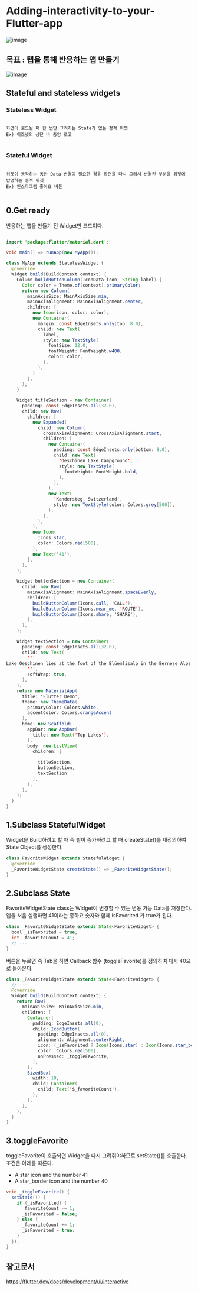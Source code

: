 Adding-interactivity-to-your-Flutter-app
===

![image](https://user-images.githubusercontent.com/70834005/124849629-15690200-dfda-11eb-81a9-afc10dfdecfb.png)

목표 : 탭을 통해 반응하는 앱 만들기 
---
![image](https://user-images.githubusercontent.com/70834005/124850627-f4091580-dfdb-11eb-934b-6541dc78eb2b.png)

Stateful and stateless widgets 
---

### Stateless Widget
<pre>
<code>
화면이 로드될 때 한 번만 그려지는 State가 없는 정적 위젯 
Ex) 히즈넷의 상단 바 중앙 로고 
</code>
</pre>

### Stateful Widget 
<pre>
<code>
위젯이 동작하는 동안 Data 변경이 필요한 경우 화면을 다시 그려서 변경된 부분을 위젯에 반영하는 동적 위젯 
Ex) 인스타그램 좋아요 버튼 
</code>
</pre>

0.Get ready
---
반응하는 앱을 만들기 전 Widget만  코드이다.
```java

import 'package:flutter/material.dart';

void main() => runApp(new MyApp());

class MyApp extends StatelessWidget {
  @override
  Widget build(BuildContext context) {
    Column buildButtonColumn(IconData icon, String label) {
      Color color = Theme.of(context).primaryColor;
      return new Column(
        mainAxisSize: MainAxisSize.min,
        mainAxisAlignment: MainAxisAlignment.center,
        children: [
          new Icon(icon, color: color),
          new Container(
            margin: const EdgeInsets.only(top: 8.0),
            child: new Text(
              label,
              style: new TextStyle(
                fontSize: 12.0,
                fontWeight: FontWeight.w400,
                color: color,
              ),
            ),
          )
        ],
      );
    }

    Widget titleSection = new Container(
      padding: const EdgeInsets.all(32.0),
      child: new Row(
        children: [
          new Expanded(
            child: new Column(
              crossAxisAlignment: CrossAxisAlignment.start,
              children: [
                new Container(
                  padding: const EdgeInsets.only(bottom: 8.0),
                  child: new Text(
                    'Oeschinen Lake Campground',
                    style: new TextStyle(
                      fontWeight: FontWeight.bold,
                    ),
                  ),
                ),
                new Text(
                  'Kandersteg, Switzerland',
                  style: new TextStyle(color: Colors.grey[500]),
                ),
              ],
            ),
          ),
          new Icon(
            Icons.star,
            color: Colors.red[500],
          ),
          new Text('41'),
        ],
      ),
    );

    Widget buttonSection = new Container(
      child: new Row(
        mainAxisAlignment: MainAxisAlignment.spaceEvenly,
        children: [
          buildButtonColumn(Icons.call, 'CALL'),
          buildButtonColumn(Icons.near_me, 'ROUTE'),
          buildButtonColumn(Icons.share, 'SHARE'),
        ],
      ),
    );

    Widget textSection = new Container(
      padding: const EdgeInsets.all(32.0),
      child: new Text(
        '''
Lake Oeschinen lies at the foot of the Blüemlisalp in the Bernese Alps. Situated 1,578 meters above sea level, it is one of the larger Alpine Lakes. A gondola ride from Kandersteg, followed by a half-hour walk through pastures and pine forest, leads you to the lake, which warms to 20 degrees Celsius in the summer. Activities enjoyed here include rowing, and riding the summer toboggan run.
        ''',
        softWrap: true,
      ),
    );
    return new MaterialApp(
      title: 'Flutter Demo',
      theme: new ThemeData(
        primaryColor: Colors.white,
        accentColor: Colors.orangeAccent
      ),
      home: new Scaffold(
        appBar: new AppBar(
          title: new Text('Top Lakes'),
        ),
        body: new ListView(
          children: [
            
            titleSection,
            buttonSection,
            textSection
          ],
        ),
      ),
    );
  }
}

```


1.Subclass StatefulWidget 
--- 

Widget을 Build하려고 할 때 즉 별이 증가하려고 할 때 createState()를 재정의하여 State Object를 생성한다.

```java
class FavoriteWidget extends StatefulWidget {
  @override
  _FavoriteWidgetState createState() => _FavoriteWidgetState();
}
```

2.Subclass State
---

FavoriteWidgetState class는 Widget이 변경할 수 있는 변동 가능 Data를 저장한다.
앱을 처음 실행하면 41이라는 종하요 숫자와 함께 isFavorited 가 true가 된다. 

```java
class _FavoriteWidgetState extends State<FavoriteWidget> {
  bool _isFavorited = true;
  int _favoriteCount = 41;
  // ···
}
```
버튼을 누르면 즉 Tab을 하면 Callback 함수 (toggleFavorite)를 정의하여 다시 40으로 돌아온다. 

```java
class _FavoriteWidgetState extends State<FavoriteWidget> {
  // ···
  @override
  Widget build(BuildContext context) {
    return Row(
      mainAxisSize: MainAxisSize.min,
      children: [
        Container(
          padding: EdgeInsets.all(0),
          child: IconButton(
            padding: EdgeInsets.all(0),
            alignment: Alignment.centerRight,
            icon: (_isFavorited ? Icon(Icons.star) : Icon(Icons.star_border)),
            color: Colors.red[500],
            onPressed: _toggleFavorite,
          ),
        ),
        SizedBox(
          width: 18,
          child: Container(
            child: Text('$_favoriteCount'),
          ),
        ),
      ],
    );
  }
}
```

3.toggleFavorite
---
toggleFavorite이 호출되면 Widget을 다시 그려줘야하므로 setState()를 호출한다.
조건은 아래를 따른다.
* A star icon and the number 41
* A star_border icon and the number 40

```java
void _toggleFavorite() {
  setState(() {
    if (_isFavorited) {
      _favoriteCount -= 1;
      _isFavorited = false;
    } else {
      _favoriteCount += 1;
      _isFavorited = true;
    }
  });
}
```

## 참고문서
<https://flutter.dev/docs/development/ui/interactive>
